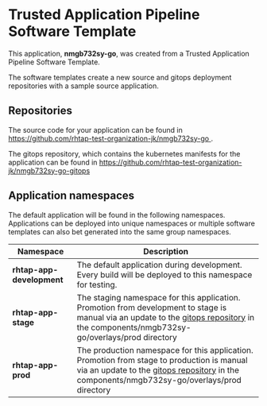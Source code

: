 # Trusted Application Pipeline Software Template

This application, **nmgb732sy-go**, was created from a Trusted Application Pipeline Software Template.

The software templates create a new source and gitops deployment repositories with a sample source application. 

## Repositories

The source code for your application can be found in [https://github.com/rhtap-test-organization-jk/nmgb732sy-go ](https://github.com/rhtap-test-organization-jk/nmgb732sy-go ).
 
The gitops repository, which contains the kubernetes manifests for the application can be found in 
[https://github.com/rhtap-test-organization-jk/nmgb732sy-go-gitops ](https://github.com/rhtap-test-organization-jk/nmgb732sy-go-gitops ) 

## Application namespaces 

The default application will be found in the following namespaces. Applications can be deployed into unique namespaces or multiple software templates can also bet generated into the same group namespaces.  

|  Namespace   |  Description   |  
| -------- | -------- |   
| **rhtap-app-development** | The default application during development. Every build will be deployed to this namespace for testing. | 
| **rhtap-app-stage** | The staging namespace for this application. Promotion from development to stage is manual via an update to the [gitops repository](https://github.com/rhtap-test-organization-jk/nmgb732sy-go-gitops ) in the components/nmgb732sy-go/overlays/prod directory |  
| **rhtap-app-prod** | The production namespace for this application. Promotion from stage to production is manual via an update to the [gitops repository](https://github.com/rhtap-test-organization-jk/nmgb732sy-go-gitops ) in the components/nmgb732sy-go/overlays/prod directory | 